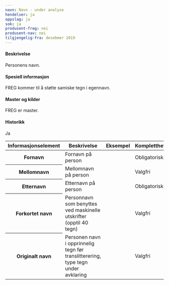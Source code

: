 ```yaml
---
navn: Navn - under analyse
hendelser: ja
oppslag: ja
sok: ja
produsent-freg: nei
produsent-nav: nei
tilgjengelig-fra: desebmer 2019
---
```


#### Beskrivelse

Personens navn.

#### Spesiell informasjon

FREG kommer til å støtte samiske tegn i egennavn.

#### Master og kilder

FREG er master.

#### Historikk

Ja


<table class="table">
  <thead>
    <tr>
      <th>Informasjonselement</th>
      <th>Beskrivelse</th>
      <th>Eksempel</th>
      <th>Kompletthet</th>
      <th>Kvalitet</th>
    </tr>
  </thead>
  
  <tbody>
    <tr>
      <th scope="row">Fornavn</th>
      <td>Fornavn på person</td>
      <td></td>
      <td>Obligatorisk</td>
      <td></td>
    </tr>
    <tr>
      <th scope="row">Mellomnavn</th>
      <td>Mellomnavn på person</td>
      <td></td>
      <td>Valgfri</td>
      <td></td>
    </tr>
    <tr>
      <th scope="row">Etternavn</th>
      <td>Etternavn på person</td>
      <td></td>
      <td>Obligatorisk</td>
      <td></td>
    </tr>
    <tr>
      <th scope="row">Forkortet navn</th>
      <td>Personnavn som benyttes ved maskinelle utskrifter (opptil 40 tegn)</td>
      <td></td>
      <td>Valgfri</td>
      <td></td>
    </tr>
    <tr>
      <th scope="row">Originalt navn</th>
      <td>Personen navn i opprinnelig tegn før translitterering, type tegn under avklaring</td>
      <td></td>
      <td>Valgfri</td>
      <td></td>
    </tr>
  </tbody>
  </table>



